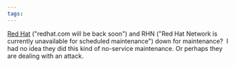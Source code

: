 ```yaml
---
tags: 
---
```


[Red Hat](http://redhat.com) ("redhat.com will be back soon") and RHN ("Red Hat Network is currently unavailable for scheduled maintenance") down for maintenance?  I had no idea they did this kind of no-service maintenance. Or perhaps they are dealing with an attack.
